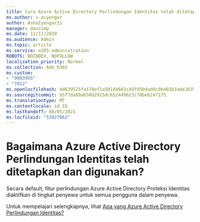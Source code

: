 ```yaml
---
title: Cara Azure Active Directory Perlindungan Identitas telah ditetapkan dan digunakan
ms.author: v-aiyengar
author: AshaIyengar21
manager: dansimp
ms.date: 12/17/2020
ms.audience: Admin
ms.topic: article
ms.service: o365-administration
ROBOTS: NOINDEX, NOFOLLOW
localization_priority: Normal
ms.collection: Adm_O365
ms.custom:
- "9003955"
- "7012"
ms.openlocfilehash: 4d639525fa170ef1a501d4683c49fd50dad0c9b401b3ade1635d11e783524237
ms.sourcegitcommit: b5f7da89a650d2915dc652449623c78be6247175
ms.translationtype: MT
ms.contentlocale: id-ID
ms.lasthandoff: 08/05/2021
ms.locfileid: "53927862"
---
```

# <a name="how-azure-active-directory-identity-protection-is-provisioned-and-deployed"></a>Bagaimana Azure Active Directory Perlindungan Identitas telah ditetapkan dan digunakan?

Secara default, fitur perlindungan Azure Active Directory Proteksi Identitas diaktifkan di tingkat penyewa untuk semua pengguna dalam penyewa.

Untuk mempelajari selengkapnya, lihat [Apa yang Azure Active Directory Perlindungan Identitas?](https://go.microsoft.com/fwlink/?linkid=2130395)